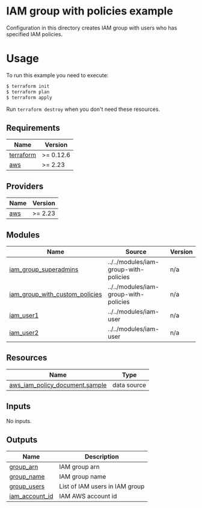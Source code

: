 # IAM group with policies example

Configuration in this directory creates IAM group with users who has specified IAM policies.

# Usage

To run this example you need to execute:

```bash
$ terraform init
$ terraform plan
$ terraform apply
```

Run `terraform destroy` when you don't need these resources.

<!-- BEGINNING OF PRE-COMMIT-TERRAFORM DOCS HOOK -->
## Requirements

| Name | Version |
|------|---------|
| <a name="requirement_terraform"></a> [terraform](#requirement\_terraform) | >= 0.12.6 |
| <a name="requirement_aws"></a> [aws](#requirement\_aws) | >= 2.23 |

## Providers

| Name | Version |
|------|---------|
| <a name="provider_aws"></a> [aws](#provider\_aws) | >= 2.23 |

## Modules

| Name | Source | Version |
|------|--------|---------|
| <a name="module_iam_group_superadmins"></a> [iam\_group\_superadmins](#module\_iam\_group\_superadmins) | ../../modules/iam-group-with-policies | n/a |
| <a name="module_iam_group_with_custom_policies"></a> [iam\_group\_with\_custom\_policies](#module\_iam\_group\_with\_custom\_policies) | ../../modules/iam-group-with-policies | n/a |
| <a name="module_iam_user1"></a> [iam\_user1](#module\_iam\_user1) | ../../modules/iam-user | n/a |
| <a name="module_iam_user2"></a> [iam\_user2](#module\_iam\_user2) | ../../modules/iam-user | n/a |

## Resources

| Name | Type |
|------|------|
| [aws_iam_policy_document.sample](https://registry.terraform.io/providers/hashicorp/aws/latest/docs/data-sources/iam_policy_document) | data source |

## Inputs

No inputs.

## Outputs

| Name | Description |
|------|-------------|
| <a name="output_group_arn"></a> [group\_arn](#output\_group\_arn) | IAM group arn |
| <a name="output_group_name"></a> [group\_name](#output\_group\_name) | IAM group name |
| <a name="output_group_users"></a> [group\_users](#output\_group\_users) | List of IAM users in IAM group |
| <a name="output_iam_account_id"></a> [iam\_account\_id](#output\_iam\_account\_id) | IAM AWS account id |
<!-- END OF PRE-COMMIT-TERRAFORM DOCS HOOK -->
